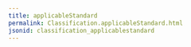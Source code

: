 ```yaml
---
title: applicableStandard
permalink: Classification.applicableStandard.html
jsonid: classification_applicablestandard
---
```

